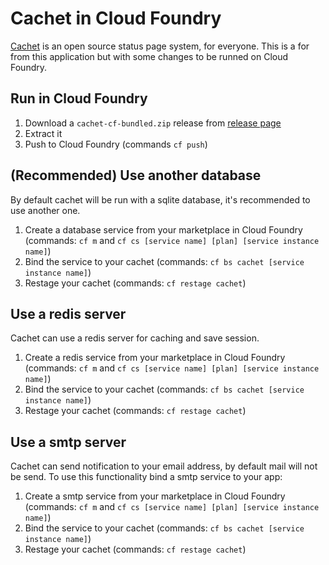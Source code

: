 # Cachet in Cloud Foundry

[Cachet](https://cachethq.io/) is an open source status page system, for everyone.
This is a for from this application but with some changes to be runned on Cloud Foundry.

## Run in Cloud Foundry

1. Download a `cachet-cf-bundled.zip` release from [release page](https://github.com/ArthurHlt/Cachet-cf/releases)
2. Extract it
3. Push to Cloud Foundry (commands `cf push`)

## (**Recommended**) Use another database

By default cachet will be run with a sqlite database, it's recommended to use another one.

1. Create a database service from your marketplace in Cloud Foundry (commands: `cf m` and `cf cs [service name] [plan] [service instance name]`)
2. Bind the service to your cachet (commands: `cf bs cachet [service instance name]`)
3. Restage your cachet (commands: `cf restage cachet`)

## Use a redis server

Cachet can use a redis server for caching and save session.

1. Create a redis service from your marketplace in Cloud Foundry (commands: `cf m` and `cf cs [service name] [plan] [service instance name]`)
2. Bind the service to your cachet (commands: `cf bs cachet [service instance name]`)
3. Restage your cachet (commands: `cf restage cachet`)

## Use a smtp server

Cachet can send notification to your email address, by default mail will not be send.
To use this functionality bind a smtp service to your app:

1. Create a smtp service from your marketplace in Cloud Foundry (commands: `cf m` and `cf cs [service name] [plan] [service instance name]`)
2. Bind the service to your cachet (commands: `cf bs cachet [service instance name]`)
3. Restage your cachet (commands: `cf restage cachet`)

